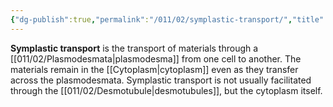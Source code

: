 ```yaml
---
{"dg-publish":true,"permalink":"/011/02/symplastic-transport/","title":"Symplastic Transport","tags":["BIOL412"],"noteIcon":"fallback","created":"2024-09-26T13:45:04.133-07:00","updated":"2024-09-26T15:26:13.612-07:00"}
---
```


**Symplastic transport** is the transport of materials through a [[011/02/Plasmodesmata\|plasmodesma]] from one cell to another. The materials remain in the [[Cytoplasm\|cytoplasm]] even as they transfer across the plasmodesmata. Symplastic transport is not usually facilitated through the [[011/02/Desmotubule\|desmotubules]], but the cytoplasm itself.